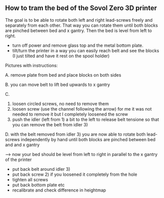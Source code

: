 How to tram the bed of the Sovol Zero 3D printer
------------------------------------------------

The goal is to be able to rotate both left and right lead-screws freely and separately from each other.
That way you can rotate them until both blocks are pinched between bed and x gantry. Then the bed is level from left to right.

- turn off power and remove glass top and the metal bottom plate.
- tilt/turn the printer in a way you can easily reach belt and see the blocks (I just tilted and have it rest on the spool holder)


Pictures with instructions:

A. remove plate from bed and place blocks on both sides

B. you can move belt to lift bed upwards to x gantry

C.  
1) loosen circled screws, no need to remove them
2) loosen screw (use the channel following the arrow)
   for me it was not needed to remove it but I completely loosened the screw
3) push the idler (left from 1) a bit to the left to release belt tensione so that you can remove the belt from idler 3)

D. with the belt removed from idler 3) you are now able to rotate both lead-screws independently by hand until both blocks are pinched between bed and and x gantry

--> now your bed should be level from left to right in parallel to the x gantry of the printer

- put back belt around idler 3)
- put back screw 2) if you loosened it completely from the hole
- tighten all screws
- put back bottom plate etc
- recalibrate and check difference in heightmap  
